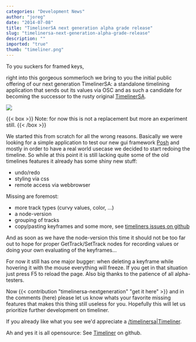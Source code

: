 ```yaml
---
categories: "Development News"
author: "joreg"
date: "2014-07-08"
title: "TimelinerSA next generation alpha grade release"
slug: "timelinersa-next-generation-alpha-grade-release"
description: ""
imported: "true"
thumb: "timeliner.png"
---
```



To you suckers for framed keys,

right into this gorgeous sommerloch we bring to you the initial public offering of our next generation TimelinerSA: a standalone timelining application that sends out its values via OSC and as such a candidate for becoming the successor to the rusty original [TimelinerSA](https://betadocs.vvvv.org/topics/animation/timelinersa.html).

![](timeliner.png)

{{< box >}}
Note:
for now this is not a replacement but more an experiment still.
{{< /box >}}

We started this from scratch for all the wrong reasons. Basically we were looking for a simple application to test our new gui framework [Posh](/blog/2014/posh-an-svg-based-flat-ui-framework-targeting-browsers) and mostly in order to have a real world usecase we decided to start redoing the timeline. So while at this point it is still lacking quite some of the old timelines features it already has some shiny new stuff:
* undo/redo
* styling via css
* remote access via webbrowser

Missing are foremost:
* more track types (curvy values, color, ...)
* a node-version
* grouping of tracks
* copy/pasting keyframes 
and some more, see [timeliners issues on github](https://github.com/vvvv/Timeliner/issues)

And as soon as we have the node-version this time it should not be too far out to hope for proper GetTrack/SetTrack nodes for recording values or doing your own evaluating of the keyframes...

For now it still has one major bugger: when deleting a keyframe while hovering it with the mouse everything will freeze. If you get in that situation just press F5 to reload the page. Also big thanks to the patience of all alpha-testers. 

Now {{< contribution "timelinersa-nextgeneration" "get it here" >}} and in the comments (here) please let us know whats your favorite missing features that makes this thing still useless for you. Hopefully this will let us prioritize further development on timeliner. 

If you already like what you see we'd appreciate a [/timelinersa|Timeliner](flattr).

Ah and yes it is all opensource: See [Timeliner](https://github.com/vvvv/Timeliner) on github.